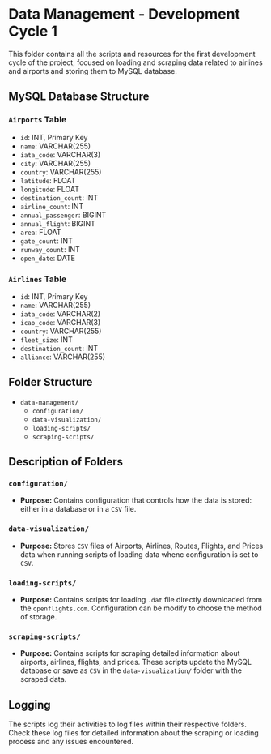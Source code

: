 # Data Management - Development Cycle 1

This folder contains all the scripts and resources for the first development cycle of the project, focused on loading and scraping data related to airlines and airports and storing them to MySQL database.

## MySQL Database Structure

### `Airports` Table

- `id`: INT, Primary Key
- `name`: VARCHAR(255)
- `iata_code`: VARCHAR(3)
- `city`: VARCHAR(255)
- `country`: VARCHAR(255)
- `latitude`: FLOAT
- `longitude`: FLOAT
- `destination_count`: INT
- `airline_count`: INT
- `annual_passenger`: BIGINT
- `annual_flight`: BIGINT
- `area`: FLOAT
- `gate_count`: INT
- `runway_count`: INT
- `open_date`: DATE

### `Airlines` Table

- `id`: INT, Primary Key
- `name`: VARCHAR(255)
- `iata_code`: VARCHAR(2)
- `icao_code`: VARCHAR(3)
- `country`: VARCHAR(255)
- `fleet_size`: INT
- `destination_count`: INT
- `alliance`: VARCHAR(255)

## Folder Structure

- `data-management/`
  - `configuration/`
  - `data-visualization/`
  - `loading-scripts/` 
  - `scraping-scripts/`

## Description of Folders

### `configuration/`

- **Purpose:** Contains configuration that controls how the data is stored: either in a database or in a `CSV` file.

### `data-visualization/`

- **Purpose:** Stores `CSV` files of Airports, Airlines, Routes, Flights, and Prices data when running scripts of loading data whenc configuration is set to `CSV`.

### `loading-scripts/`

- **Purpose:** Contains scripts for loading `.dat` file directly downloaded from the `openflights.com`. Configuration can be modify to choose the method of storage.

### `scraping-scripts/`

- **Purpose:** Contains scripts for scraping detailed information about airports, airlines, flights, and prices. These scripts update the MySQL database or save as `CSV` in the `data-visualization/` folder with the scraped data.

## Logging

The scripts log their activities to log files within their respective folders. Check these log files for detailed information about the scraping or loading process and any issues encountered.
